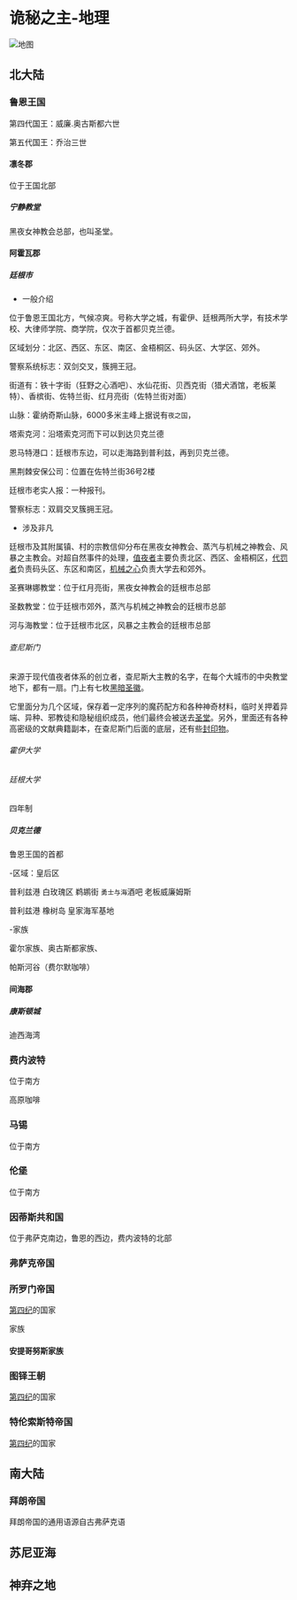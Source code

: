 # 诡秘之主-地理

![地图](https://preview.redd.it/mz2rf7t1fra81.jpg?width=4070&format=pjpg&auto=webp&v=enabled&s=e0095947c68e39dee3a82257236ab9c0b25f37af)


## 北大陆

### 鲁恩王国

第四代国王：威廉.奥古斯都六世

第五代国王：乔治三世

#### 凛冬郡

位于王国北部

##### 宁静教堂

黑夜女神教会总部，也叫圣堂。

#### 阿霍瓦郡

##### 廷根市

- 一般介绍

位于鲁恩王国北方，气候凉爽。号称大学之城，有霍伊、廷根两所大学，有技术学校、大律师学院、商学院，仅次于首都贝克兰德。

区域划分：北区、西区、东区、南区、金梧桐区、码头区、大学区、郊外。

警察系统标志：双剑交叉，簇拥王冠。

街道有：铁十字街（狂野之心酒吧）、水仙花街、贝西克街（猎犬酒馆，老板莱特）、香槟街、佐特兰街、红月亮街（佐特兰街对面）

山脉：霍纳奇斯山脉，6000多米主峰上据说有`夜之国`，

塔索克河：沿塔索克河而下可以到达贝克兰德

恩马特港口：廷根市东边，可以走海路到普利兹，再到贝克兰德。

黑荆棘安保公司：位置在佐特兰街36号2楼

廷根市老实人报：一种报刊。

警察标志：双肩交叉簇拥王冠。

- 涉及非凡

廷根市及其附属镇、村的宗教信仰分布在黑夜女神教会、蒸汽与机械之神教会、风暴之主教会。对超自然事件的处理，[值夜者](./%E6%A6%82%E5%BF%B5.md#值夜者)主要负责北区、西区、金梧桐区，[代罚者](./%E6%A6%82%E5%BF%B5.md#代罚者)负责码头区、东区和南区，[机械之心](./%E6%A6%82%E5%BF%B5.md#机械之心)负责大学去和郊外。

圣赛琳娜教堂：位于红月亮街，黑夜女神教会的廷根市总部

圣数教堂：位于廷根市郊外，蒸汽与机械之神教会的廷根市总部

河与海教堂：位于廷根市北区，风暴之主教会的廷根市总部

###### 查尼斯门

来源于现代值夜者体系的创立者，查尼斯大主教的名字，在每个大城市的中央教堂地下，都有一扇。门上有七枚[黑暗圣徽](./%E6%A6%82%E5%BF%B5.md#黑暗圣徽)。

它里面分为几个区域，保存着一定序列的魔药配方和各种神奇材料，临时关押着异端、异种、邪教徒和隐秘组织成员，他们最终会被送去[圣堂](#宁静教堂)。另外，里面还有各种高密级的文献典籍副本，在查尼斯门后面的底层，还有些[封印物](./%E8%B6%85%E5%87%A1%E4%BD%93%E7%B3%BB.md#封印物)。

###### 霍伊大学

###### 廷根大学

四年制

##### 贝克兰德

鲁恩王国的首都

-区域：皇后区

普利兹港 白玫瑰区 鹈鹕街 `勇士与海`酒吧 老板威廉姆斯

普利兹港 橡树岛 皇家海军基地

-家族

霍尔家族、奥古斯都家族、

帕斯河谷（费尔默咖啡）

#### 间海郡

##### 康斯顿城

迪西海湾

### 费内波特

位于南方

高原咖啡

### 马锡

位于南方

### 伦堡

位于南方

### 因蒂斯共和国

位于弗萨克南边，鲁恩的西边，费内波特的北部

### 弗萨克帝国

### 所罗门帝国

[第四纪](./%E6%A6%82%E5%BF%B5.md#众神时代)的国家

家族

#### 安提哥努斯家族

### 图铎王朝

[第四纪](./%E6%A6%82%E5%BF%B5.md#众神时代)的国家

### 特伦索斯特帝国

[第四纪](./%E6%A6%82%E5%BF%B5.md#众神时代)的国家



## 南大陆

### 拜朗帝国

拜朗帝国的通用语源自古弗萨克语

## 苏尼亚海

## 神弃之地
